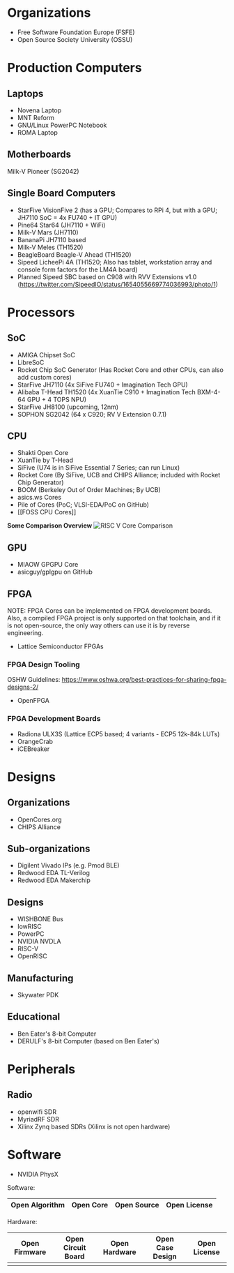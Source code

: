 # Organizations
- Free Software Foundation Europe (FSFE)
- Open Source Society University (OSSU)
# Production Computers

## Laptops
- Novena Laptop
- MNT Reform
- GNU/Linux PowerPC Notebook
- ROMA Laptop
## Motherboards
Milk-V Pioneer (SG2042)
## Single Board Computers
- StarFive VisionFive 2 (has a GPU; Compares to RPi 4, but with a GPU; JH7110 SoC = 4x FU740 + IT GPU)
- Pine64 Star64 (JH7110 + WiFi)
- Milk-V Mars (JH7110)
- BananaPi JH7110 based
- Milk-V Meles (TH1520)
- BeagleBoard Beagle-V Ahead (TH1520)
- Sipeed LicheePi 4A (TH1520; Also has tablet, workstation array and console form factors for the LM4A board)
- Planned Sipeed SBC based on C908 with RVV Extensions v1.0 (https://twitter.com/SipeedIO/status/1654055669774036993/photo/1)
# Processors
## SoC
- AMIGA Chipset SoC
- LibreSoC
- Rocket Chip SoC Generator (Has Rocket Core and other CPUs, can also add custom cores)
- StarFive JH7110 (4x SiFive FU740 + Imagination Tech GPU)
- Alibaba T-Head TH1520 (4x XuanTie C910 + Imagination Tech BXM-4-64 GPU + 4 TOPS NPU)
- StarFive JH8100 (upcoming, 12nm)
- SOPHON SG2042 (64 x C920; RV V Extension 0.7.1)

## CPU
- Shakti Open Core
- XuanTie by T-Head
- SiFive (U74 is in SiFive Essential 7 Series; can run Linux)
- Rocket Core (By SiFive, UCB and CHIPS Alliance; included with Rocket Chip Generator)
- BOOM (Berkeley Out of Order Machines; By UCB)
- asics.ws Cores
- Pile of Cores (PoC; VLSI-EDA/PoC on GitHub)
- [[FOSS CPU Cores]]

**Some Comparison Overview**
	![RISC V Core Comparison](https://hackster.imgix.net/uploads/attachments/1587556/image_ytTUdIQR0j.png)
## GPU
- MIAOW GPGPU Core
- asicguy/gplgpu on GitHub
## FPGA
NOTE: FPGA Cores can be implemented on FPGA development boards. Also, a compiled FPGA project is only supported on that toolchain, and if it is not open-source, the only way others can use it is by reverse engineering.
- Lattice Semiconductor FPGAs
### FPGA Design Tooling
OSHW Guidelines: https://www.oshwa.org/best-practices-for-sharing-fpga-designs-2/
- OpenFPGA
### FPGA Development Boards
- Radiona ULX3S (Lattice ECP5 based; 4 variants - ECP5 12k-84k LUTs)
- OrangeCrab
- iCEBreaker
# Designs
## Organizations
- OpenCores.org
- CHIPS Alliance
## Sub-organizations
- Digilent Vivado IPs (e.g. Pmod BLE)
- Redwood EDA TL-Verilog
- Redwood EDA Makerchip
## Designs
- WISHBONE Bus
- lowRISC
- PowerPC
- NVIDIA NVDLA
- RISC-V
- OpenRISC
## Manufacturing
- Skywater PDK
## Educational
- Ben Eater's 8-bit Computer
- DERULF's 8-bit Computer (based on Ben Eater's)
# Peripherals
## Radio
- openwifi SDR
- MyriadRF SDR
- Xilinx Zynq based SDRs (Xilinx is not open hardware)
# Software
- NVIDIA PhysX

Software:

| Open Algorithm | Open Core | Open Source | Open License |
| -------------- | --------- | ----------- | ------------ |

Hardware:

| Open Firmware | Open Circuit Board | Open Hardware | Open Case Design | Open License |
| ------------- | ------------------ | ------------- | ---------------- | ------------ |
|               |                    |               |                  |              |